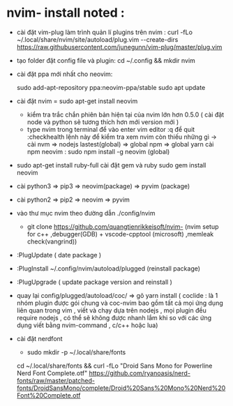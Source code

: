 # nvim- install noted :
+ cài đặt vim-plug làm trình quản lí plugins trên nvim :
 	curl -fLo ~/.local/share/nvim/site/autoload/plug.vim --create-dirs \
    https://raw.githubusercontent.com/junegunn/vim-plug/master/plug.vim

+ tạo folder đặt config file và plugin:
	cd ~/.config && mkdir nvim

+ cài đặt ppa mới nhất cho neovim:

	sudo add-apt-repository ppa:neovim-ppa/stable
	sudo apt update
	
+ cài đặt nvim = sudo apt-get install neovim 
	*   kiểm tra trắc chắn phiên bản hiện tại của nvim lớn hơn 0.5.0 ( cài đặt node và python sẽ tương thích hơn mới version mới ) 
	*   type nvim trong terminal để vào enter vim editor 
	:q để quit 
    :checkhealth  lệnh này để kiểm tra xem nvim còn thiếu những gì
	->  cài nvm => nodejs lastest(global)  => global npm => global yarn 
		cài npm neovim : sudo npm install -g neovim (global) 
+ sudo apt-get install ruby-full    cài đặt gem và ruby 
	sudo gem install neovim 
+ cài python3 => pip3 => neovim(package) => pyvim (package) 
+ cài python2 => pip2 => neovim		=> pyvim


+ vào thư mục nvim theo đường dẫn ./config/nvim 
    * git clone https://github.com/quangtienrikkeisoft/nvim-
    (nvim setup for c++ ,debugger(GDB) + vscode-cpptool (microsoft) ,memleak check(vangrind))
+ :PlugUpdate  ( date package ) 
+ :PlugInstall  ~/.config/nvim/autoload/plugged (reinstall package) 
+ :PlugUpgrade ( update package version and reinstall )
+ quay lại config/plugged/autoload/coc/ => gõ yarn install ( coclide : là 1 nhóm plugin được gói chung và coc-nvim bao gồm tất cả mọi ứng dụng liên quan trong vim , viết và chạy dựa trên nodejs , mọi plugin đều require nodejs , có thể sẽ không được nhanh lắm khi so với các ứng dụng viết bằng nvim-command , c/c++ hoặc lua)


+ cài đặt nerdfont 
	* sudo mkdir -p ~/.local/share/fonts

	cd ~/.local/share/fonts && curl -fLo "Droid Sans Mono for Powerline Nerd Font Complete.otf" https://github.com/ryanoasis/nerd-fonts/raw/master/patched-fonts/DroidSansMono/complete/Droid%20Sans%20Mono%20Nerd%20Font%20Complete.otf




